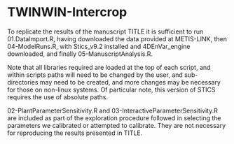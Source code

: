 # TWINWIN-Intercrop

To replicate the results of the manuscript TITLE it is sufficient to run 01.DataImport.R, having downloaded the data provided at METIS-LINK, then 04-ModelRuns.R, with Stics_v9.2 installed and 4DEnVar_engine downloaded, and finally 05-ManuscriptAnalysis.R. 

Note that all libraries required are loaded at the top of each script, and within scripts paths will need to be changed by the user, and sub-directories may need to be created, and more changes may be necessary for those on non-linux systems. Of particular note, this version of STICS requires the use of absolute paths.

02-PlantParameterSensitivity.R and 03-InteractiveParameterSensitivity.R are included as part of the exploration procedure followed in selecting the parameters we calibrated or attempted to calibrate. They are not necessary for reproducing the results presented in TITLE.